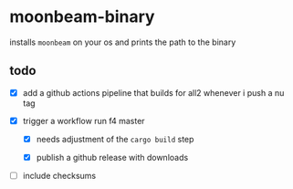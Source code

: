 # moonbeam-binary

installs `moonbeam` on your os and prints the path to the binary

## todo

- [x] add a github actions pipeline that builds for all2 whenever i push a nu tag

- [x] trigger a workflow run f4 master
  - [x] needs adjustment of the `cargo build` step

  - [x] publish a github release with downloads

- [ ] include checksums
